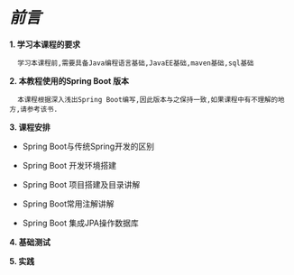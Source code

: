 # ***前言***


**1. 学习本课程的要求**
     
      学习本课程前,需要具备Java编程语言基础,JavaEE基础,maven基础,sql基础
   
**2. 本教程使用的Spring Boot 版本**

      本课程根据深入浅出Spring Boot编写,因此版本与之保持一致,如果课程中有不理解的地方,请参考该书.

**3. 课程安排**

- Spring Boot与传统Spring开发的区别

- Spring Boot 开发环境搭建

- Spring Boot 项目搭建及目录讲解

- Spring Boot常用注解讲解

- Spring Boot 集成JPA操作数据库

**4. 基础测试**

**5. 实践**




    
      
      
      
